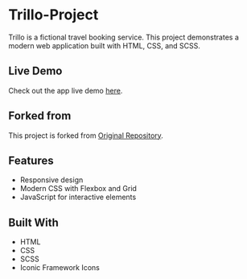# Trillo-Project
Trillo is a fictional travel booking service. This project demonstrates a modern web application built with HTML, CSS, and SCSS.
## Live Demo
Check out the app live demo [here](http://127.0.0.1:8080/).

## Forked from
This project is forked from [Original Repository](https://github.com/jonasschmedtmann/advanced-css-course/tree/master/Trillo).

## Features
- Responsive design
- Modern CSS with Flexbox and Grid
- JavaScript for interactive elements

## Built With
- HTML
- CSS
- SCSS
- Iconic Framework Icons